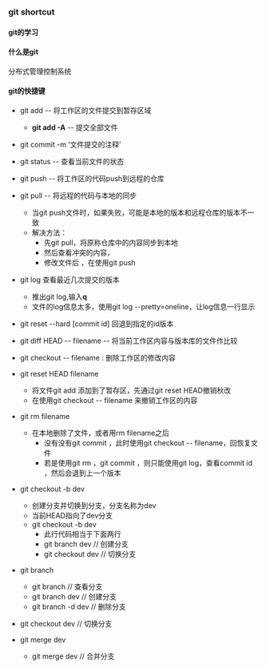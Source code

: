 ### git shortcut 

#### git的学习

#### 什么是git
分布式管理控制系统

#### git的快捷键

+ git add -- 将工作区的文件提交到暂存区域
	- **git add -A** -- 提交全部文件
+ git commit -m ‘文件提交的注释’ 
+ git status -- 查看当前文件的状态
+ git push -- 将工作区的代码push到远程的仓库
+ git pull -- 将远程的代码与本地的同步
	- 当git push文件时，如果失败，可能是本地的版本和远程仓库的版本不一致
	- 解决方法：
		* 先git pull，将原称仓库中的内容同步到本地
		* 然后查看冲突的内容，
		* 修改文件后 ，在使用git push

+ git log 查看最近几次提交的版本
	- 推出git log,输入**q**
	- 文件的log信息太多，使用git log --pretty=oneline，让log信息一行显示

+ git reset --hard [commit id] 回退到指定的id版本
+ git diff HEAD -- filename -- 将当前工作区内容与版本库的文件作比较

+ git checkout -- filename : 删除工作区的修改内容
+ git reset HEAD filename 
	 - 将文件git add 添加到了暂存区，先通过git reset HEAD撤销秋改
	 - 在使用git checkout -- filename 来撤销工作区的内容

+ git rm filename 
	- 在本地删除了文件，或者用rm filename之后
		* 没有没有git commit ，此时使用git checkout -- filename，回恢复文件
		* 若是使用git rm ，git commit ，则只能使用git log，查看commit id ，然后会退到上一个版本

+ git checkout -b dev
	- 创建分支并切换到分支，分支名称为dev
	- 当前HEAD指向了dev分支
	- git checkout -b dev 
		* 此行代码相当于下面两行
		* git branch dev  // 创建分支
		* git checkout dev // 切换分支

+ git branch 
	- git branch // 查看分支
	- git branch dev // 创建分支
	- git branch -d dev // 删除分支
+ git checkout dev // 切换分支

+ git merge dev 
	- git merge dev // 合并分支